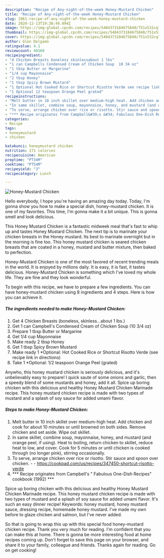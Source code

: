 ```yaml
---
description: "Recipe of Any-night-of-the-week Honey-Mustard Chicken"
title: "Recipe of Any-night-of-the-week Honey-Mustard Chicken"
slug: 1961-recipe-of-any-night-of-the-week-honey-mustard-chicken
date: 2020-12-13T19:38:49.094Z
image: https://img-global.cpcdn.com/recipes/5404373184675840/751x532cq70/honey-mustard-chicken-recipe-main-photo.jpg
thumbnail: https://img-global.cpcdn.com/recipes/5404373184675840/751x532cq70/honey-mustard-chicken-recipe-main-photo.jpg
cover: https://img-global.cpcdn.com/recipes/5404373184675840/751x532cq70/honey-mustard-chicken-recipe-main-photo.jpg
author: Glen Delgado
ratingvalue: 4.1
reviewcount: 40160
recipeingredient:
- "4 Chicken Breasts boneless skinlessabout 1 lbs"
- "1 can Campbells Condensed Cream of Chicken Soup  10 34 oz"
- "1 tbsp Butter or Margarine"
- "1/4 cup Mayonnaise"
- "2 tbsp Honey"
- "1 tbsp Spicy Brown Mustard"
- "1 Optional Hot Cooked Rice or Shortcut Risotto Verde see recipe link in directions"
- "1 Optional 12 teaspoon Orange Peel grated"
recipeinstructions:
- "Melt butter in 10 inch skillet over medium-high heat. Add chicken and cook for about 10 minutes or until browned on both sides. Remove chicken and set aside. Wipe out skillet."
- "In same skillet, combine soup, mayonnaise, honey, and mustard (and orange peel, if using). Heat to boiling, return chicken to skillet, reduce heat to low, and cover. Cook for 5 minutes or until chicken is cooked through (no longer pink), stirring occasionally."
- "To serve, arrange chicken over rice or risotto. Stir sauce and spoon over chicken.  https://cookpad.com/us/recipes/347450-shortcut-risotto-verde"
- "*** Recipe originates from Campbell&#39;s &#34; Fabulous One-Dish Recipes&#34; cookbook (1992) ***"
categories:
- Recipe
tags:
- honeymustard
- chicken

katakunci: honeymustard chicken 
nutrition: 271 calories
recipecuisine: American
preptime: "PT34M"
cooktime: "PT54M"
recipeyield: "3"
recipecategory: Lunch

---
```



![Honey-Mustard Chicken](https://img-global.cpcdn.com/recipes/5404373184675840/751x532cq70/honey-mustard-chicken-recipe-main-photo.jpg)

Hello everybody, I hope you're having an amazing day today. Today, I'm gonna show you how to make a special dish, honey-mustard chicken. It is one of my favorites. This time, I'm gonna make it a bit unique. This is gonna smell and look delicious.

This Honey Mustard Chicken is a fantastic midweek meal that&#39;s fast to whip up and tastes Honey Mustard Chicken. The next tip is to marinate your chicken breasts in the Honey mustard. Its best to marinate overnight but in the morning is fine too. This honey mustard chicken is seared chicken breasts that are coated in a honey, mustard and butter mixture, then baked to perfection.

Honey-Mustard Chicken is one of the most favored of recent trending meals in the world. It is enjoyed by millions daily. It is easy, it is fast, it tastes delicious. Honey-Mustard Chicken is something which I've loved my whole life. They are fine and they look wonderful.


To begin with this recipe, we have to prepare a few ingredients. You can have honey-mustard chicken using 8 ingredients and 4 steps. Here is how you can achieve it.

<!--inarticleads1-->

##### The ingredients needed to make Honey-Mustard Chicken:

1. Get 4 Chicken Breasts (boneless, skinless...about 1 lbs.)
1. Get 1 can Campbell&#39;s Condensed Cream of Chicken Soup  (10 3/4 oz)
1. Prepare 1 tbsp Butter or Margarine
1. Get 1/4 cup Mayonnaise
1. Make ready 2 tbsp Honey
1. Get 1 tbsp Spicy Brown Mustard
1. Make ready 1 *Optional: Hot Cooked Rice or Shortcut Risotto Verde (see recipe link in directions)
1. Take 1 *Optional: 1/2 teaspoon Orange Peel (grated)


Anywho, this honey mustard chicken is seriously delicious, and it&#39;s unbelievably easy to prepare! I quick saute of some onions and garlic, then a speedy blend of some mustards and honey, add it all. Spice up boring chicken with this delicious and healthy Honey Mustard Chicken Marinade recipe. This honey mustard chicken recipe is made with two types of mustard and a splash of soy sauce for added umami flavor. 

<!--inarticleads2-->

##### Steps to make Honey-Mustard Chicken:

1. Melt butter in 10 inch skillet over medium-high heat. Add chicken and cook for about 10 minutes or until browned on both sides. Remove chicken and set aside. Wipe out skillet.
1. In same skillet, combine soup, mayonnaise, honey, and mustard (and orange peel, if using). Heat to boiling, return chicken to skillet, reduce heat to low, and cover. Cook for 5 minutes or until chicken is cooked through (no longer pink), stirring occasionally.
1. To serve, arrange chicken over rice or risotto. Stir sauce and spoon over chicken. -  - https://cookpad.com/us/recipes/347450-shortcut-risotto-verde
1. *** Recipe originates from Campbell&#39;s &#34; Fabulous One-Dish Recipes&#34; cookbook (1992) ***


Spice up boring chicken with this delicious and healthy Honey Mustard Chicken Marinade recipe. This honey mustard chicken recipe is made with two types of mustard and a splash of soy sauce for added umami flavor. It&#39;s such an easy dinner recipe! Keywords: honey mustard, honey mustard sauce, dressing recipe, homemade honey mustard. I&#39;ve made my own before to glaze chicken and salmon, but I&#39;ve never added. 

So that is going to wrap this up with this special food honey-mustard chicken recipe. Thank you very much for reading. I'm confident that you can make this at home. There is gonna be more interesting food at home recipes coming up. Don't forget to save this page on your browser, and share it to your family, colleague and friends. Thanks again for reading. Go on get cooking!
